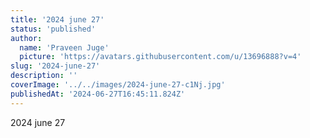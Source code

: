 ```yaml
---
title: '2024 june 27'
status: 'published'
author:
  name: 'Praveen Juge'
  picture: 'https://avatars.githubusercontent.com/u/13696888?v=4'
slug: '2024-june-27'
description: ''
coverImage: '../../images/2024-june-27-c1Nj.jpg'
publishedAt: '2024-06-27T16:45:11.824Z'
---
```


2024 june 27
